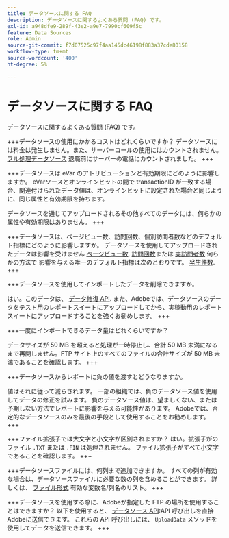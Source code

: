 ```yaml
---
title: データソースに関する FAQ
description: データソースに関するよくある質問 (FAQ) です。
exl-id: a948dfe9-289f-43e2-a9e7-7990cf609f5c
feature: Data Sources
role: Admin
source-git-commit: f7d07525c97f4aa145dc46198f883a37cde80158
workflow-type: tm+mt
source-wordcount: '400'
ht-degree: 5%

---
```


# データソースに関する FAQ

データソースに関するよくある質問 (FAQ) です。

+++データソースの使用にかかるコストはどれくらいですか？
データソースには料金は発生しません。また、サーバーコールの使用にはカウントされません。 [フル処理データソース](full-processing-eol.md) 退職前にサーバーの電話にカウントされました。
+++

+++データソースは eVar のアトリビューションと有効期限にどのように影響しますか。
eVarソースとオンラインヒットの間で transactionID が一致する場合、関連付けられたデータ値は、オンラインヒットに設定された場合と同じように、同じ属性と有効期限を持ちます。

データソースを通じてアップロードされるその他すべてのデータには、何らかの属性や有効期限はありません。
+++

+++データソースは、ページビュー数、訪問回数、個別訪問者数などのデフォルト指標にどのように影響しますか。
データソースを使用してアップロードされたデータは影響を受けません [ページビュー数](/help/components/metrics/page-views.md), [訪問回数](/help/components/metrics/visits.md)または [実訪問者数](/help/components/metrics/unique-visitors.md) 何らかの方法で 影響を与える唯一のデフォルト指標は次のとおりです。 [発生件数](/help/components/metrics/occurrences.md).
+++

+++データソースを使用してインポートしたデータを削除できますか。

はい。このデータは、 [データ修復 API](https://developer.adobe.com/analytics-apis/docs/2.0/guides/endpoints/data-repair/). また、Adobeでは、データソースのデータをテスト用のレポートスイートにアップロードしてから、実稼動用のレポートスイートにアップロードすることを強くお勧めします。
+++

+++一度にインポートできるデータ量はどれくらいですか？

データサイズが 50 MB を超えると処理が一時停止し、合計 50 MB 未満になるまで再開しません。FTP サイト上のすべてのファイルの合計サイズが 50 MB 未満であることを確認します。
+++

+++データソースからレポートに負の値を渡すとどうなりますか。

値はそれに従って減らされます。 一部の組織では、負のデータソース値を使用してデータの修正を試みます。 負のデータソース値は、望ましくない、または予期しない方法でレポートに影響を与える可能性があります。 Adobeでは、否定的なデータソースのみを最後の手段として使用することをお勧めします。
+++

+++ファイル拡張子では大文字と小文字が区別されますか？
はい。拡張子がのファイル `.TXT` または `.FIN` は処理されません。 ファイル拡張子がすべて小文字であることを確認します。
+++

+++データソースファイルには、何列まで追加できますか。
すべての列が有効な場合は、データソースファイルに必要な数の列を含めることができます。 詳しくは、 [ファイル形式](file-format.md) 有効な変数名/列名のリスト。
+++

+++データソースを使用する際に、Adobeが指定した FTP の場所を使用することはできますか？
以下を使用すると、 [データソース API](https://developer.adobe.com/analytics-apis/docs/1.4/guides/data-sources/):API 呼び出しを直接Adobeに送信できます。 これらの API 呼び出しには、 `UploadData` メソッドを使用してデータを送信できます。
+++
